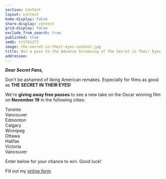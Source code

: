 ```yaml
---
section: Content
layout: contest
home-display: false
share-display: contest
grid-display: false
exclude_from_search: true
published: true
imdb: tt1741273
image: the-secret-in-their-eyes-contest.jpg
title: Win a pass to the Advance Screening of The Secret in Their Eyes!
addressee: 
---
```

**_Dear Secret Fans,_**

Don't be ashamed of liking American remakes. Especially for films as good as **THE SECRET IN THEIR EYES**!

We're **giving away free passes** to see a new take on the Oscar winning film on **November 19** in the following cities:

Toronto  
Vancouver  
Edmonton  
Calgary  
Winnipeg  
Ottawa  
Halifax  
Victoria  
Vancouver  

Enter below for your chance to win. Good luck!

<div id="wufoo-q1t9fnyu09cxh4k">
Fill out my <a href="https://dearcastandcrew.wufoo.com/forms/q1t9fnyu09cxh4k">online form</a>.
</div>
<script type="text/javascript">var q1t9fnyu09cxh4k;(function(d, t) {
var s = d.createElement(t), options = {
'userName':'dearcastandcrew',
'formHash':'q1t9fnyu09cxh4k',
'autoResize':true,
'height':'467',
'async':true,
'host':'wufoo.com',
'header':'hide',
'ssl':FALSE};
s.src = ('https:' == d.location.protocol ? 'https://' : 'http://') + 'www.wufoo.com/scripts/embed/form.js';
s.onload = s.onreadystatechange = function() {
var rs = this.readyState; if (rs) if (rs != 'complete') if (rs != 'loaded') return;
try { q1t9fnyu09cxh4k = new WufooForm();q1t9fnyu09cxh4k.initialize(options);q1t9fnyu09cxh4k.display(); } catch (e) {}};
var scr = d.getElementsByTagName(t)[0], par = scr.parentNode; par.insertBefore(s, scr);
})(document, 'script');</script>